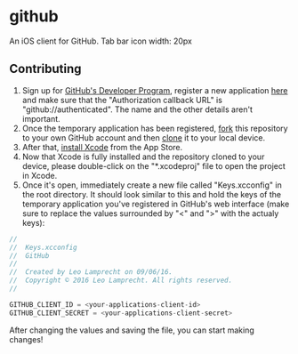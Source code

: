 # github

An iOS client for GitHub. Tab bar icon width: 20px

## Contributing

1. Sign up for [GitHub's Developer Program](https://developer.github.com/program/), register a new application [here](https://github.com/settings/developers) and make sure that the "Authorization callback URL" is "github://authenticated". The name and the other details aren't important.
2. Once the temporary application has been registered, [fork](https://help.github.com/articles/fork-a-repo/) this repository to your own GitHub account and then [clone](https://help.github.com/articles/cloning-a-repository/) it to your local device.
3. After that, [install Xcode](https://itunes.apple.com/en/app/xcode/id497799835?l=en&mt=12) from the App Store.
4. Now that Xcode is fully installed and the repository cloned to your device, please double-click on the "*.xcodeproj" file to open the project in Xcode.
5. Once it's open, immediately create a new file called "Keys.xcconfig" in the root directory. It should look similar to this and hold the keys of the temporary application you've registered in GitHub's web interface (make sure to replace the values surrounded by "<" and ">" with the actualy keys):

```swift
//
//  Keys.xcconfig
//  GitHub
//
//  Created by Leo Lamprecht on 09/06/16.
//  Copyright © 2016 Leo Lamprecht. All rights reserved.
//

GITHUB_CLIENT_ID = <your-applications-client-id>
GITHUB_CLIENT_SECRET = <your-applications-client-secret>
```

After changing the values and saving the file, you can start making changes!
